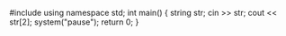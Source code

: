 #include<iostream>
using namespace std;
int main()
{
	string str;
	cin >> str;
	cout << str[2];	
	system("pause");
	return 0;
} 
